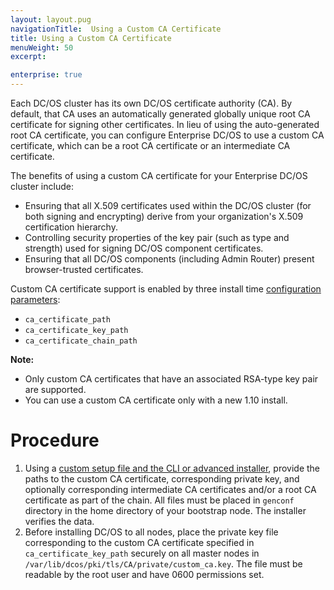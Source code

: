 ```yaml
---
layout: layout.pug
navigationTitle:  Using a Custom CA Certificate
title: Using a Custom CA Certificate
menuWeight: 50
excerpt:

enterprise: true
---
```


Each DC/OS cluster has its own DC/OS certificate authority (CA). By default, that CA uses an automatically generated globally unique root CA certificate for signing other certificates. In lieu of using the auto-generated root CA certificate, you can configure Enterprise DC/OS to use a custom CA certificate, which can be a root CA certificate or an intermediate CA certificate.

The benefits of using a custom CA certificate for your Enterprise DC/OS cluster include:

- Ensuring that all X.509 certificates used within the DC/OS cluster (for both signing and encrypting) derive from your organization's X.509 certification hierarchy.
- Controlling security properties of the key pair (such as type and strength) used for signing DC/OS component certificates.
- Ensuring that all DC/OS components (including Admin Router) present browser-trusted certificates.

Custom CA certificate support is enabled by three install time [configuration parameters](/1.11/installing/ent/custom/configuration/configuration-parameters/#ca_certificate_path-enterprise-dcos-only):

- `ca_certificate_path`
- `ca_certificate_key_path`
- `ca_certificate_chain_path`

**Note:** 

- Only custom CA certificates that have an associated RSA-type key pair are supported.
- You can use a custom CA certificate only with a new 1.10 install.

# Procedure

1. Using a [custom setup file and the CLI or advanced installer](/1.11/installing), provide the paths to the custom CA certificate, corresponding private key, and optionally corresponding intermediate CA certificates and/or a root CA certificate as part of the chain. All files must be placed in `genconf` directory in the home directory of your bootstrap node. The installer verifies the data.
1. Before installing DC/OS to all nodes, place the private key file corresponding to the custom CA certificate specified in `ca_certificate_key_path` securely on all master nodes in `/var/lib/dcos/pki/tls/CA/private/custom_ca.key`. The file must be readable by the root user and have 0600 permissions set.
